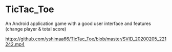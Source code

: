 # TicTac_Toe

An Android application game with a good user interface and features (change player & total score)

https://github.com/yshimaa66/TicTac_Toe/blob/master/SVID_20200205_221242.mp4
